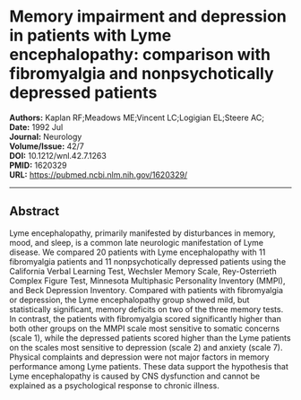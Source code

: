 # Memory impairment and depression in patients with Lyme encephalopathy: comparison with fibromyalgia and nonpsychotically depressed patients

**Authors:** Kaplan RF;Meadows ME;Vincent LC;Logigian EL;Steere AC;  
**Date:** 1992 Jul  
**Journal:** Neurology  
**Volume/Issue:** 42/7  
**DOI:** 10.1212/wnl.42.7.1263  
**PMID:** 1620329  
**URL:** https://pubmed.ncbi.nlm.nih.gov/1620329/

---

## Abstract

Lyme encephalopathy, primarily manifested by disturbances in memory, mood, and sleep, is a common late neurologic manifestation of Lyme disease. We compared 20 patients with Lyme encephalopathy with 11 fibromyalgia patients and 11 nonpsychotically depressed patients using the California Verbal Learning Test, Wechsler Memory Scale, Rey-Osterrieth Complex Figure Test, Minnesota Multiphasic Personality Inventory (MMPI), and Beck Depression Inventory. Compared with patients with fibromyalgia or depression, the Lyme encephalopathy group showed mild, but statistically significant, memory deficits on two of the three memory tests. In contrast, the patients with fibromyalgia scored significantly higher than both other groups on the MMPI scale most sensitive to somatic concerns (scale 1), while the depressed patients scored higher than the Lyme patients on the scales most sensitive to depression (scale 2) and anxiety (scale 7). Physical complaints and depression were not major factors in memory performance among Lyme patients. These data support the hypothesis that Lyme encephalopathy is caused by CNS dysfunction and cannot be explained as a psychological response to chronic illness.

